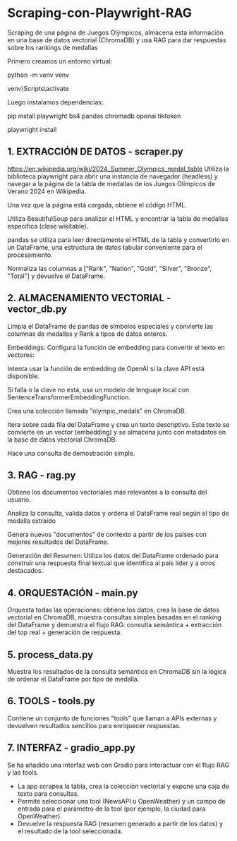 # Scraping-con-Playwright-RAG
Scraping de una página de Juegos Olýmpicos, almacena esta información en una base de datos vectorial (ChromaDB) y usa RAG para dar respuestas sobre los rankings de medallas

Primero creamos un entorno virtual:

  python -m venv venv

  venv\Scripts\activate

Luego instalamos dependencias:

  pip install playwright bs4 pandas chromadb openai tiktoken

  playwright install


## 1. EXTRACCIÓN DE DATOS - scraper.py
https://en.wikipedia.org/wiki/2024_Summer_Olympics_medal_table
Utiliza la biblioteca playwright para abrir una instancia de navegador (headless) y navegar a la página de la tabla de medallas de los Juegos Olímpicos de Verano 2024 en Wikipedia.

Una vez que la página está cargada, obtiene el código HTML.

Utiliza BeautifulSoup para analizar el HTML y encontrar la tabla de medallas específica (clase wikitable).

pandas se utiliza para leer directamente el HTML de la tabla y convertirlo en un DataFrame, una estructura de datos tabular conveniente para el procesamiento.

Normaliza las columnas a ["Rank", "Nation", "Gold", "Silver", "Bronze", "Total"] y devuelve el DataFrame.

## 2. ALMACENAMIENTO VECTORIAL - vector_db.py
Limpia el DataFrame de pandas de símbolos especiales y convierte las columnas de medallas y Rank a tipos de datos enteros.

Embeddings: Configura la función de embedding para convertir el texto en vectores:

Intenta usar la función de embedding de OpenAI si la clave API está disponible.

Si falla o la clave no está, usa un modelo de lenguaje local con SentenceTransformerEmbeddingFunction.

Crea una colección llamada "olympic_medals" en ChromaDB.

Itera sobre cada fila del DataFrame y crea un texto descriptivo. Este texto se convierte en un vector (embedding) y se almacena junto con metadatos en la base de datos vectorial ChromaDB.

Hace una consulta de demostración simple.
## 3. RAG - rag.py
Obtiene los documentos vectoriales más relevantes a la consulta del usuario.

Analiza la consulta, valida datos y ordena el DataFrame real según el tipo de medalla extraído

Genera nuevos "documentos" de contexto a partir de los países con mejores resultados del DataFrame.

Generación del Resumen: Utiliza los datos del DataFrame ordenado para construir una respuesta final textual que identifica al país líder y a otros destacados.
## 4. ORQUESTACIÓN - main.py
Orquesta todas las operaciones: obtiene los datos, crea la base de datos vectorial en ChromaDB, muestra consultas simples basadas en el ranking del DataFrame y demuestra el flujo RAG: consulta semántica + extracción del top real + generación de respuesta.

## 5. process_data.py
Muestra los resultados de la consulta semántica en ChromaDB sin la lógica de ordenar el DataFrame por tipo de medalla.

## 6. TOOLS - tools.py
Contiene un conjunto de funciones "tools" que llaman a APIs externas y devuelven resultados sencillos para enriquecer respuestas.

## 7. INTERFAZ - gradio_app.py
Se ha añadido una interfaz web con Gradio para interactuar con el flujo RAG y las tools.

- La app scrapea la tabla, crea la colección vectorial y expone una caja de texto para consultas.
- Permite seleccionar una tool (NewsAPI u OpenWeather) y un campo de entrada para el parámetro de la tool (por ejemplo, la ciudad para OpenWeather).
- Devuelve la respuesta RAG (resumen generado a partir de los datos) y el resultado de la tool seleccionada.

